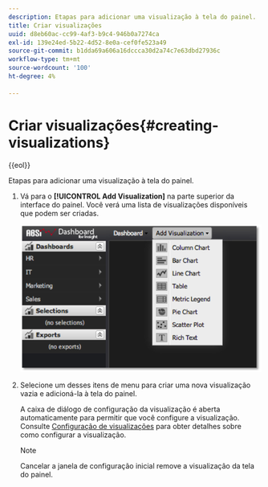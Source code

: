 ```yaml
---
description: Etapas para adicionar uma visualização à tela do painel.
title: Criar visualizações
uuid: d8eb60ac-cc99-4af3-b9c4-946b0a7274ca
exl-id: 139e24ed-5b22-4d52-8e0a-cef0fe523a49
source-git-commit: b1dda69a606a16dccca30d2a74c7e63dbd27936c
workflow-type: tm+mt
source-wordcount: '100'
ht-degree: 4%

---
```


# Criar visualizações{#creating-visualizations}

{{eol}}

Etapas para adicionar uma visualização à tela do painel.

1. Vá para o **[!UICONTROL Add Visualization]** na parte superior da interface do painel. Você verá uma lista de visualizações disponíveis que podem ser criadas.

   ![](assets/create_visualization1.png)

1. Selecione um desses itens de menu para criar uma nova visualização vazia e adicioná-la à tela do painel.

   A caixa de diálogo de configuração da visualização é aberta automaticamente para permitir que você configure a visualização. Consulte [Configuração de visualizações](../../../home/c-adobe-data-workbench-dashboard/c-visualizations/c-configuring-visualizations.md#concept-edc3c7270ffe429c9aab8ceca429b570) para obter detalhes sobre como configurar a visualização.

   >[!NOTE]
   >
   >Cancelar a janela de configuração inicial remove a visualização da tela do painel.
